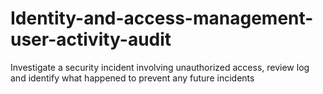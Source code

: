 # Identity-and-access-management-user-activity-audit
Investigate a security incident involving unauthorized access, review log and identify what happened to prevent any future incidents
